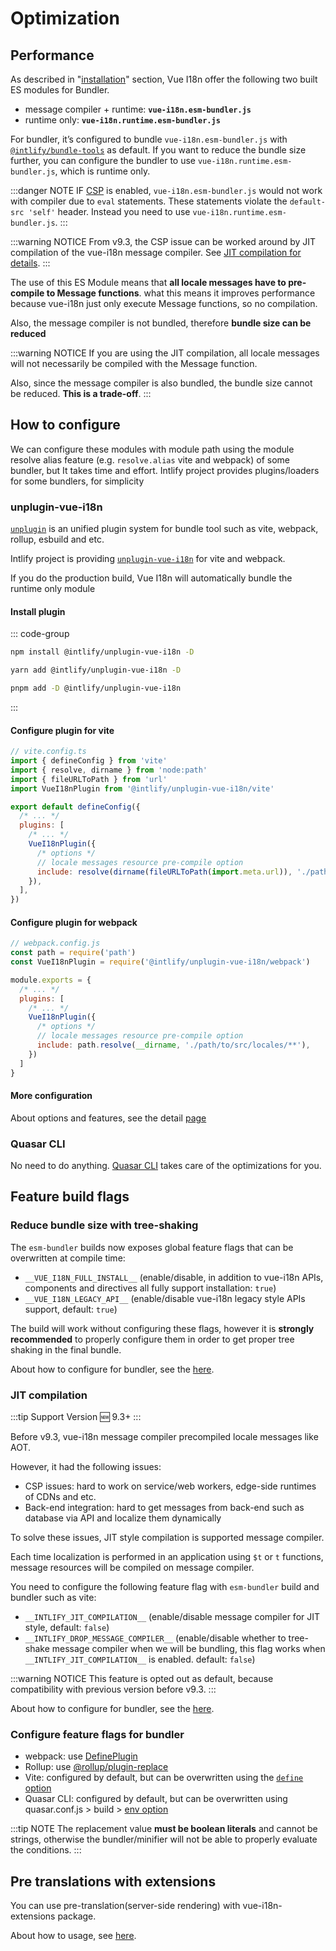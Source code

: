 # Optimization


## Performance

As described in "[installation](../installation##from-cdn-or-without-a-bundler)" section, Vue I18n offer the following two built ES modules for Bundler.

- message compiler + runtime: **`vue-i18n.esm-bundler.js`**
- runtime only: **`vue-i18n.runtime.esm-bundler.js`**

For bundler, it’s configured to bundle `vue-i18n.esm-bundler.js` with [`@intlify/bundle-tools`](https://github.com/intlify/bundle-tools#intlifybundle-tools) as default. If you want to reduce the bundle size further, you can configure the bundler to use `vue-i18n.runtime.esm-bundler.js`, which is runtime only.

:::danger NOTE
IF [CSP](https://developer.mozilla.org/en-US/docs/Web/HTTP/CSP) is enabled, `vue-i18n.esm-bundler.js` would not work with compiler due to `eval` statements. These statements violate the `default-src 'self'` header. Instead you need to use `vue-i18n.runtime.esm-bundler.js`.
:::

:::warning NOTICE
From v9.3, the CSP issue can be worked around by JIT compilation of the vue-i18n message compiler. See [JIT compilation for details](#jit-compilation).
:::

The use of this ES Module means that **all locale messages have to pre-compile to Message functions**. what this means it improves performance because vue-i18n just only execute Message functions, so no compilation.

Also, the message compiler is not bundled, therefore **bundle size can be reduced**

:::warning NOTICE
If you are using the JIT compilation, all locale messages will not necessarily be compiled with the Message function.

Also, since the message compiler is also bundled, the bundle size cannot be reduced. **This is a trade-off**.
:::


## How to configure

We can configure these modules with module path using the module resolve alias feature (e.g. `resolve.alias` vite and webpack) of some bundler, but It takes time and effort.
Intlify project provides plugins/loaders for some bundlers, for simplicity

### unplugin-vue-i18n

[`unplugin`](https://github.com/unjs/unplugin) is an unified plugin system for bundle tool such as vite, webpack, rollup, esbuild and etc.

Intlify project is providing [`unplugin-vue-i18n`](https://github.com/intlify/bundle-tools/tree/main/packages/unplugin-vue-i18n) for vite and webpack.

If you do the production build, Vue I18n will automatically bundle the runtime only module

#### Install plugin

::: code-group

```sh [npm]
npm install @intlify/unplugin-vue-i18n -D
```

```sh [yarn]
yarn add @intlify/unplugin-vue-i18n -D
```

```sh [pnpm]
pnpm add -D @intlify/unplugin-vue-i18n
```

:::


#### Configure plugin for vite

```js
// vite.config.ts
import { defineConfig } from 'vite'
import { resolve, dirname } from 'node:path'
import { fileURLToPath } from 'url'
import VueI18nPlugin from '@intlify/unplugin-vue-i18n/vite'

export default defineConfig({
  /* ... */
  plugins: [
    /* ... */
    VueI18nPlugin({
      /* options */
      // locale messages resource pre-compile option
      include: resolve(dirname(fileURLToPath(import.meta.url)), './path/to/src/locales/**'),
    }),
  ],
})
```

#### Configure plugin for webpack

```js
// webpack.config.js
const path = require('path')
const VueI18nPlugin = require('@intlify/unplugin-vue-i18n/webpack')

module.exports = {
  /* ... */
  plugins: [
    /* ... */
    VueI18nPlugin({
      /* options */
      // locale messages resource pre-compile option
      include: path.resolve(__dirname, './path/to/src/locales/**'),
    })
  ]
}
```

#### More configuration

About options and features, see the detail [page](https://github.com/intlify/bundle-tools/tree/main/packages/unplugin-vue-i18n#intlifyunplugin-vue-i18n)


### Quasar CLI

No need to do anything. [Quasar CLI](https://quasar.dev) takes care of the optimizations for you.


## Feature build flags

### Reduce bundle size with tree-shaking

The `esm-bundler` builds now exposes global feature flags that can be overwritten at compile time:

- `__VUE_I18N_FULL_INSTALL__` (enable/disable, in addition to vue-i18n APIs, components and directives all fully support installation: `true`)
- `__VUE_I18N_LEGACY_API__` (enable/disable vue-i18n legacy style APIs support, default: `true`)

The build will work without configuring these flags, however it is **strongly recommended** to properly configure them in order to get proper tree shaking in the final bundle.

About how to configure for bundler, see the [here](#configure-feature-flags-for-bundler).

### JIT compilation

:::tip Support Version
:new: 9.3+
:::

Before v9.3, vue-i18n message compiler precompiled locale messages like AOT.

However, it had the following issues:

- CSP issues: hard to work on service/web workers, edge-side runtimes of CDNs and etc.
- Back-end integration: hard to get messages from back-end such as database via API and localize them dynamically

To solve these issues, JIT style compilation is supported message compiler.

Each time localization is performed in an application using `$t` or `t` functions, message resources will be compiled on message compiler.

You need to configure the following feature flag with `esm-bundler` build and bundler such as vite:

- `__INTLIFY_JIT_COMPILATION__`  (enable/disable message compiler for JIT style, default: `false`)
- `__INTLIFY_DROP_MESSAGE_COMPILER__`  (enable/disable whether to tree-shake message compiler when we will be bundling, this flag works when `__INTLIFY_JIT_COMPILATION__` is enabled. default: `false`)

:::warning NOTICE
This feature is opted out as default, because compatibility with previous version before v9.3.
:::

About how to configure for bundler, see the [here](#configure-feature-flags-for-bundler).


### Configure feature flags for bundler

- webpack: use [DefinePlugin](https://webpack.js.org/plugins/define-plugin/)
- Rollup: use [@rollup/plugin-replace](https://github.com/rollup/plugins/tree/master/packages/replace)
- Vite: configured by default, but can be overwritten using the [`define` option](https://github.com/vitejs/vite/blob/a4133c073e640b17276b2de6e91a6857bdf382e1/src/node/config.ts#L72-L76)
- Quasar CLI: configured by default, but can be overwritten using quasar.conf.js > build > [env option](https://quasar.dev/quasar-cli/handling-process-env#adding-to-process-env)

:::tip NOTE
The replacement value **must be boolean literals** and cannot be strings, otherwise the bundler/minifier will not be able to properly evaluate the conditions.
:::


## Pre translations with extensions

You can use pre-translation(server-side rendering) with vue-i18n-extensions package.

About how to usage, see [here](https://github.com/intlify/vue-i18n-extensions).
